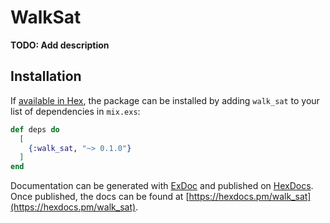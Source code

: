 # WalkSat

**TODO: Add description**

## Installation

If [available in Hex](https://hex.pm/docs/publish), the package can be installed
by adding `walk_sat` to your list of dependencies in `mix.exs`:

```elixir
def deps do
  [
    {:walk_sat, "~> 0.1.0"}
  ]
end
```

Documentation can be generated with [ExDoc](https://github.com/elixir-lang/ex_doc)
and published on [HexDocs](https://hexdocs.pm). Once published, the docs can
be found at [https://hexdocs.pm/walk_sat](https://hexdocs.pm/walk_sat).

